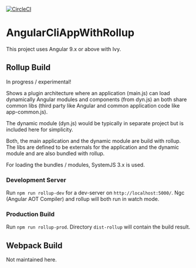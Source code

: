 [![CircleCI](https://circleci.com/gh/stefanocke/angular-cli-app-with-rollup/tree/master.svg?style=shield)](https://circleci.com/gh/stefanocke/angular-cli-app-with-rollup/tree/master)

# AngularCliAppWithRollup

This project uses Angular 9.x or above with Ivy.

## Rollup Build

In progress / experimental!

Shows a plugin architecture where an application (main.js) can load dynamically Angular modules and components (from dyn.js) an both share common libs (third party like Angular and common application code like app-common.js). 

The dynamic module (dyn.js) would be typically in separate project but is included here for simplicity.

Both, the main application and the dynamic module are build with rollup. The libs are defined to be externals for the application and the dynamic module and are also bundled with rollup. 

For loading the bundles / modules, SystemJS 3.x is used.

### Development Server

Run `npm run rollup-dev` for a dev-server on `http://localhost:5000/`.
Ngc (Angular AOT Compiler) and rollup will both run in watch mode.

### Production Build

Run `npm run rollup-prod`. Directory `dist-rollup` will contain the build result.

## Webpack Build

Not maintained here.
